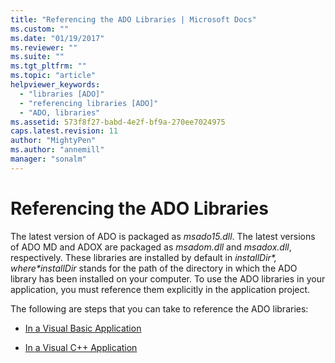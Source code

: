 ```yaml
---
title: "Referencing the ADO Libraries | Microsoft Docs"
ms.custom: ""
ms.date: "01/19/2017"
ms.reviewer: ""
ms.suite: ""
ms.tgt_pltfrm: ""
ms.topic: "article"
helpviewer_keywords: 
  - "libraries [ADO]"
  - "referencing libraries [ADO]"
  - "ADO, libraries"
ms.assetid: 573f8f27-babd-4e2f-bf9a-270ee7024975
caps.latest.revision: 11
author: "MightyPen"
ms.author: "annemill"
manager: "sonalm"
---
```

# Referencing the ADO Libraries
The latest version of ADO is packaged as *msado15.dll*. The latest versions of ADO MD and ADOX are packaged as *msadom.dll* and *msadox.dll*, respectively. These libraries are installed by default in *$installDir*, where *$installDir* stands for the path of the directory in which the ADO library has been installed on your computer. To use the ADO libraries in your application, you must reference them explicitly in the application project.  
  
 The following are steps that you can take to reference the ADO libraries:  
  
-   [In a Visual Basic Application](../../ado/guide/referencing-the-ado-libraries-in-a-visual-basic-6-application.md)  
  
-   [In a Visual C++ Application](../../ado/guide/referencing-the-ado-libraries-in-a-visual-c-application.md)